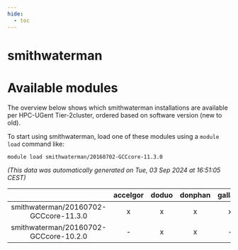 ```yaml
---
hide:
  - toc
---
```


smithwaterman
=============

# Available modules


The overview below shows which smithwaterman installations are available per HPC-UGent Tier-2cluster, ordered based on software version (new to old).

To start using smithwaterman, load one of these modules using a `module load` command like:

```shell
module load smithwaterman/20160702-GCCcore-11.3.0
```

*(This data was automatically generated on Tue, 03 Sep 2024 at 16:51:05 CEST)*  

| |accelgor|doduo|donphan|gallade|joltik|shinx|skitty|
| :---: | :---: | :---: | :---: | :---: | :---: | :---: | :---: |
|smithwaterman/20160702-GCCcore-11.3.0|x|x|x|x|x|-|x|
|smithwaterman/20160702-GCCcore-10.2.0|-|x|x|-|x|-|x|
